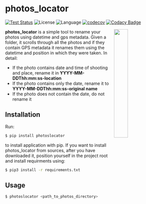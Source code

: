 # photos_locator

[![Test Status](https://github.com/DendoD96/unibo-mec-platform/actions/workflows/test.yml/badge.svg?branch=main)](https://github.com/DendoD96/photos_locator/actions/workflows/test.yml)
![License](https://img.shields.io/badge/license-GPL--3.0-orange)
![Language](https://img.shields.io/badge/python-3.x-blue)
[![codecov](https://codecov.io/gh/DendoD96/photos_locator/branch/main/graph/badge.svg?token=HJLYPMCVO2)](https://codecov.io/gh/DendoD96/photos_locator)
[![Codacy Badge](https://app.codacy.com/project/badge/Grade/07a9623dd03d41a8b60dd633246bee40)](https://www.codacy.com/gh/DendoD96/photos_locator/dashboard?utm_source=github.com&amp;utm_medium=referral&amp;utm_content=DendoD96/photos_locator&amp;utm_campaign=Badge_Grade)

<img align="right" width="30%" src="https://user-images.githubusercontent.com/50317336/132679652-9a2bcfec-9535-4e89-b720-afd5ee190eeb.png">
<div style="text-align: left"> 
<b>photos_locator</b> is a simple tool to rename your photos using datetime and gps metadata. Given a folder, it scrolls through all the photos and if they contain GPS metadata it renames them using the datetime and position in which they were taken. In detail:
<ul>
  <li>If the photo contains date and time of shooting and place, rename it in <b>YYYY-MM-DDThh:mm:ss-location</b></li>
  <li>If the photo contains only the date, rename it to <b>YYYY-MM-DDThh:mm:ss-original name</b></li>
  <li>If the photo does not contain the date, do not rename it </li>
</ul>  
</div>

## Installation

Run:

```bash
$ pip install photoslocator
```

to install application with pip. If you want to install photos_locator from sources, after you have downloaded it,
position yourself in the project root and install requirments using:

```bash
$ pip3 install -r requirements.txt
```

## Usage

```bash
$ photoslocator <path_to_photos_directory>
```
